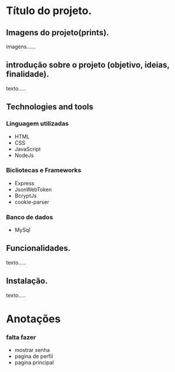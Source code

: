 # Título do projeto.

<!-- ## Imagens do projeto(prints). -->
## Imagens do projeto(prints).

imagens......

## introdução sobre o projeto (objetivo, ideias, finalidade).

texto.....

<!-- linguagens, bibliotecas, banco de dados utilizados. -->
## Technologies and tools 


### Linguagem utilizadas
- HTML
- CSS
- JavaScript
- NodeJs

### Bicliotecas e Frameworks
- Express
- JsonWebToken
- BcryptJs
- cookie-parser

### Banco de dados

- MySql

## Funcionalidades.

texto.....


## Instalação.

texto.....


# Anotações
### falta fazer
  - mostrar senha
  - pagina de perfil
  - pagina principal
 
 
